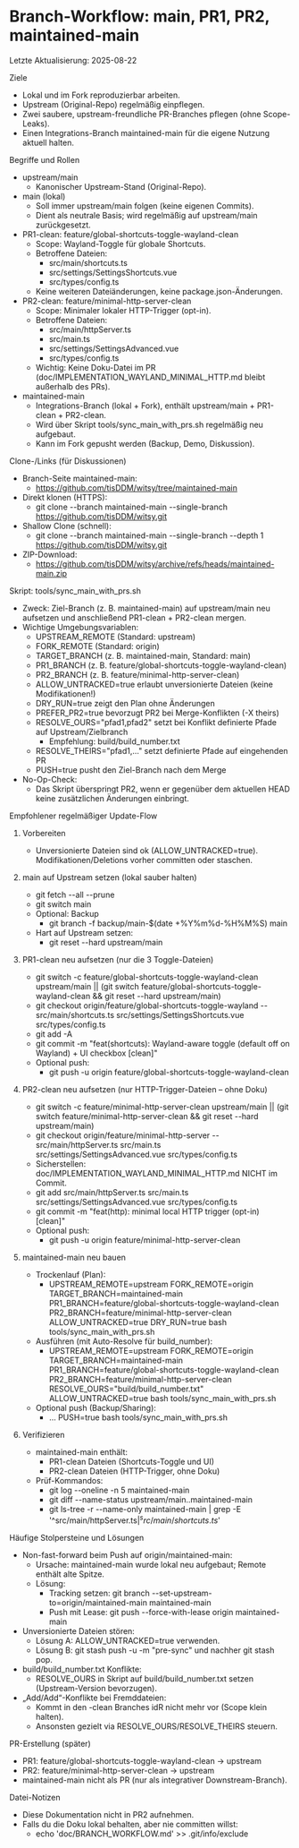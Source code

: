 # Branch-Workflow: main, PR1, PR2, maintained-main

Letzte Aktualisierung: 2025-08-22

Ziele
- Lokal und im Fork reproduzierbar arbeiten.
- Upstream (Original-Repo) regelmäßig einpflegen.
- Zwei saubere, upstream-freundliche PR-Branches pflegen (ohne Scope-Leaks).
- Einen Integrations-Branch maintained-main für die eigene Nutzung aktuell halten.

Begriffe und Rollen
- upstream/main
  - Kanonischer Upstream-Stand (Original-Repo).
- main (lokal)
  - Soll immer upstream/main folgen (keine eigenen Commits).
  - Dient als neutrale Basis; wird regelmäßig auf upstream/main zurückgesetzt.
- PR1-clean: feature/global-shortcuts-toggle-wayland-clean
  - Scope: Wayland-Toggle für globale Shortcuts.
  - Betroffene Dateien:
    - src/main/shortcuts.ts
    - src/settings/SettingsShortcuts.vue
    - src/types/config.ts
  - Keine weiteren Dateiänderungen, keine package.json-Änderungen.
- PR2-clean: feature/minimal-http-server-clean
  - Scope: Minimaler lokaler HTTP-Trigger (opt-in).
  - Betroffene Dateien:
    - src/main/httpServer.ts
    - src/main.ts
    - src/settings/SettingsAdvanced.vue
    - src/types/config.ts
  - Wichtig: Keine Doku-Datei im PR (doc/IMPLEMENTATION_WAYLAND_MINIMAL_HTTP.md bleibt außerhalb des PRs).
- maintained-main
  - Integrations-Branch (lokal + Fork), enthält upstream/main + PR1-clean + PR2-clean.
  - Wird über Skript tools/sync_main_with_prs.sh regelmäßig neu aufgebaut.
  - Kann im Fork gepusht werden (Backup, Demo, Diskussion).

Clone-/Links (für Diskussionen)
- Branch-Seite maintained-main:
  - https://github.com/tisDDM/witsy/tree/maintained-main
- Direkt klonen (HTTPS):
  - git clone --branch maintained-main --single-branch https://github.com/tisDDM/witsy.git
- Shallow Clone (schnell):
  - git clone --branch maintained-main --single-branch --depth 1 https://github.com/tisDDM/witsy.git
- ZIP-Download:
  - https://github.com/tisDDM/witsy/archive/refs/heads/maintained-main.zip

Skript: tools/sync_main_with_prs.sh
- Zweck: Ziel-Branch (z. B. maintained-main) auf upstream/main neu aufsetzen und anschließend PR1-clean + PR2-clean mergen.
- Wichtige Umgebungsvariablen:
  - UPSTREAM_REMOTE (Standard: upstream)
  - FORK_REMOTE (Standard: origin)
  - TARGET_BRANCH (z. B. maintained-main, Standard: main)
  - PR1_BRANCH (z. B. feature/global-shortcuts-toggle-wayland-clean)
  - PR2_BRANCH (z. B. feature/minimal-http-server-clean)
  - ALLOW_UNTRACKED=true erlaubt unversionierte Dateien (keine Modifikationen!)
  - DRY_RUN=true zeigt den Plan ohne Änderungen
  - PREFER_PR2=true bevorzugt PR2 bei Merge-Konflikten (-X theirs)
  - RESOLVE_OURS="pfad1,pfad2" setzt bei Konflikt definierte Pfade auf Upstream/Zielbranch
    - Empfehlung: build/build_number.txt
  - RESOLVE_THEIRS="pfad1,..." setzt definierte Pfade auf eingehenden PR
  - PUSH=true pusht den Ziel-Branch nach dem Merge
- No-Op-Check:
  - Das Skript überspringt PR2, wenn er gegenüber dem aktuellen HEAD keine zusätzlichen Änderungen einbringt.

Empfohlener regelmäßiger Update-Flow
1) Vorbereiten
   - Unversionierte Dateien sind ok (ALLOW_UNTRACKED=true). Modifikationen/Deletions vorher committen oder staschen.

2) main auf Upstream setzen (lokal sauber halten)
   - git fetch --all --prune
   - git switch main
   - Optional: Backup
     - git branch -f backup/main-$(date +%Y%m%d-%H%M%S) main
   - Hart auf Upstream setzen:
     - git reset --hard upstream/main

3) PR1-clean neu aufsetzen (nur die 3 Toggle-Dateien)
   - git switch -c feature/global-shortcuts-toggle-wayland-clean upstream/main || (git switch feature/global-shortcuts-toggle-wayland-clean && git reset --hard upstream/main)
   - git checkout origin/feature/global-shortcuts-toggle-wayland -- \
     src/main/shortcuts.ts src/settings/SettingsShortcuts.vue src/types/config.ts
   - git add -A
   - git commit -m "feat(shortcuts): Wayland-aware toggle (default off on Wayland) + UI checkbox [clean]"
   - Optional push:
     - git push -u origin feature/global-shortcuts-toggle-wayland-clean

4) PR2-clean neu aufsetzen (nur HTTP-Trigger-Dateien – ohne Doku)
   - git switch -c feature/minimal-http-server-clean upstream/main || (git switch feature/minimal-http-server-clean && git reset --hard upstream/main)
   - git checkout origin/feature/minimal-http-server -- \
     src/main/httpServer.ts src/main.ts src/settings/SettingsAdvanced.vue src/types/config.ts
   - Sicherstellen: doc/IMPLEMENTATION_WAYLAND_MINIMAL_HTTP.md NICHT im Commit.
   - git add src/main/httpServer.ts src/main.ts src/settings/SettingsAdvanced.vue src/types/config.ts
   - git commit -m "feat(http): minimal local HTTP trigger (opt-in) [clean]"
   - Optional push:
     - git push -u origin feature/minimal-http-server-clean

5) maintained-main neu bauen
   - Trockenlauf (Plan):
     - UPSTREAM_REMOTE=upstream FORK_REMOTE=origin TARGET_BRANCH=maintained-main \
       PR1_BRANCH=feature/global-shortcuts-toggle-wayland-clean PR2_BRANCH=feature/minimal-http-server-clean \
       ALLOW_UNTRACKED=true DRY_RUN=true bash tools/sync_main_with_prs.sh
   - Ausführen (mit Auto-Resolve für build_number):
     - UPSTREAM_REMOTE=upstream FORK_REMOTE=origin TARGET_BRANCH=maintained-main \
       PR1_BRANCH=feature/global-shortcuts-toggle-wayland-clean PR2_BRANCH=feature/minimal-http-server-clean \
       RESOLVE_OURS="build/build_number.txt" \
       ALLOW_UNTRACKED=true bash tools/sync_main_with_prs.sh
   - Optional push (Backup/Sharing):
     - ... PUSH=true bash tools/sync_main_with_prs.sh

6) Verifizieren
   - maintained-main enthält:
     - PR1-clean Dateien (Shortcuts-Toggle und UI)
     - PR2-clean Dateien (HTTP-Trigger, ohne Doku)
   - Prüf-Kommandos:
     - git log --oneline -n 5 maintained-main
     - git diff --name-status upstream/main..maintained-main
     - git ls-tree -r --name-only maintained-main | grep -E '^src/main/httpServer.ts$|^src/main/shortcuts.ts$'

Häufige Stolpersteine und Lösungen
- Non-fast-forward beim Push auf origin/maintained-main:
  - Ursache: maintained-main wurde lokal neu aufgebaut; Remote enthält alte Spitze.
  - Lösung:
    - Tracking setzen: git branch --set-upstream-to=origin/maintained-main maintained-main
    - Push mit Lease: git push --force-with-lease origin maintained-main
- Unversionierte Dateien stören:
  - Lösung A: ALLOW_UNTRACKED=true verwenden.
  - Lösung B: git stash push -u -m "pre-sync" und nachher git stash pop.
- build/build_number.txt Konflikte:
  - RESOLVE_OURS in Skript auf build/build_number.txt setzen (Upstream-Version bevorzugen).
- „Add/Add“-Konflikte bei Fremddateien:
  - Kommt in den -clean Branches idR nicht mehr vor (Scope klein halten).
  - Ansonsten gezielt via RESOLVE_OURS/RESOLVE_THEIRS steuern.

PR-Erstellung (später)
- PR1: feature/global-shortcuts-toggle-wayland-clean → upstream
- PR2: feature/minimal-http-server-clean → upstream
- maintained-main nicht als PR (nur als integrativer Downstream-Branch).

Datei-Notizen
- Diese Dokumentation nicht in PR2 aufnehmen.
- Falls du die Doku lokal behalten, aber nie committen willst:
  - echo 'doc/BRANCH_WORKFLOW.md' >> .git/info/exclude
